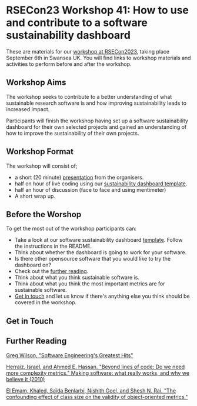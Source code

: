 # RSECon23 Workshop 41: How to use and contribute to a software sustainability dashboard
These are materials for our [workshop at RSECon2023](https://virtual.oxfordabstracts.com/#/event/4430/submission/41), taking place September 6th in Swansea UK. You will find links to workshop materials and activities to perform before and after the workshop. 

## Workshop Aims
The workshop seeks to contribute to a better understanding of what sustainable research software is and how improving sustainability leads to increased impact. 

Participants will finish the workshop having set up a software sustainability dashboard for their own selected projects and gained an understanding of how to improve the sustainability of their own projects. 

## Workshop Format
The workshop will consist of;
* a short (20 minute) [presentation](https://docs.google.com/presentation/d/1-su-f5TJVs3DY157Ya3NA1YMdavd42wMsfij3cNzZIY/edit#slide=id.g2584fceb0d3_0_20) from the organisers.
* half on hour of live coding using our [sustainability dashboard template](https://github.com/SciKit-Surgery/sustainable-pkg-stats).
* half an hour of discussion (face to face and using mentimeter)
* A short wrap up. 

## Before the Worshop
To get the most out of the workshop participants can:
* Take a look at our software sustainability dashboard [template](https://github.com/SciKit-Surgery/sustainable-pkg-stats). Follow the instructions in the README.
* Think about whether the dashboard is going to work for your software.
* Is there other opensource software that you would like to try the dashboard on?
* Check out the [further reading](#further-reading).
* Think about what you think sustainable software is.
* Think about what you think the most important metrics are for sustainable software.
* [Get in touch](#get-in-touch) and let us know if there's anything else you think should be covered in the workshop.

## Get in Touch


## Further Reading
[Greg Wilson, "Software Engineering's Greatest Hits"](https://www.youtube.com/watch?v=HrVtA-ue-x0)

[Herraiz, Israel, and Ahmed E. Hassan. "Beyond lines of code: Do we need more complexity metrics." Making software: what really works, and why we believe it (2010)](https://scholar.google.com/scholar?cites=1798345095139997794&as_sdt=2005&sciodt=0,5&hl=en)

[El Emam, Khaled, Saïda Benlarbi, Nishith Goel, and Shesh N. Rai. "The confounding effect of class size on the validity of object-oriented metrics."](https://scholar.google.com/scholar?cites=13769382434398576695&as_sdt=2005&sciodt=0,5&hl=en)
